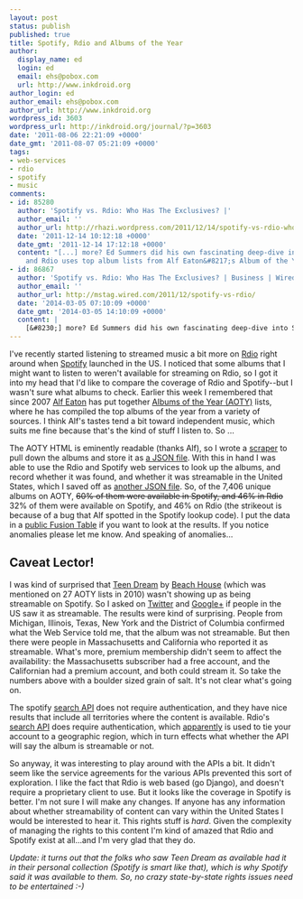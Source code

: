 ```yaml
---
layout: post
status: publish
published: true
title: Spotify, Rdio and Albums of the Year
author:
  display_name: ed
  login: ed
  email: ehs@pobox.com
  url: http://www.inkdroid.org
author_login: ed
author_email: ehs@pobox.com
author_url: http://www.inkdroid.org
wordpress_id: 3603
wordpress_url: http://inkdroid.org/journal/?p=3603
date: '2011-08-06 22:21:09 +0000'
date_gmt: '2011-08-07 05:21:09 +0000'
tags:
- web-services
- rdio
- spotify
- music
comments:
- id: 85280
  author: 'Spotify vs. Rdio: Who Has The Exclusives? |'
  author_email: ''
  author_url: http://rhazi.wordpress.com/2011/12/14/spotify-vs-rdio-who-has-the-exclusives/
  date: '2011-12-14 10:12:18 +0000'
  date_gmt: '2011-12-14 17:12:18 +0000'
  content: "[...] more? Ed Summers did his own fascinating deep-dive into Spotify
    and Rdio uses top album lists from Alf Eaton&#8217;s Album of the Year list [...]"
- id: 86867
  author: 'Spotify vs. Rdio: Who Has The Exclusives? | Business | Wired'
  author_email: ''
  author_url: http://mstag.wired.com/2011/12/spotify-vs-rdio/
  date: '2014-03-05 07:10:09 +0000'
  date_gmt: '2014-03-05 14:10:09 +0000'
  content: |
    [&#8230;] more? Ed Summers did his own fascinating deep-dive into Spotify and Rdio uses top album lists from Alf Eaton&rsquo;s Album of the Year list [&#8230;]
---
```


<p>I've recently started listening to streamed music a bit more on <a href="http://rdio.com">Rdio</a> right around when <a href="http://spotify.com">Spotify</a> launched in the US. I noticed that some albums that I might want to listen to weren't available for streaming on Rdio, so I got it into my head that I'd like to compare the coverage of Rdio and Spotify--but I wasn't sure what albums to check. Earlier this week I remembered that since 2007 <a href="http://twitter.com/invisiblecomma">Alf Eaton</a> has put together <a href="http://aoty.hubmed.org">Albums of the Year (AOTY)</a> lists, where he has compiled the top albums of the year from a variety of sources. I think Alf's tastes tend a bit toward independent music, which suits me fine because that's the kind of stuff I listen to. So ...</p>
<p>The AOTY HTML is eminently readable (thanks Alf), so I wrote a <a href="https://github.com/edsu/aotycmp/blob/master/aoty.py">scraper</a> to pull down the albums and store it as <a href="https://raw.github.com/edsu/aotycmp/master/aoty.json">a JSON file</a>. With this in hand I was able to use the Rdio and Spotify web services to look up the albums, and record whether it was found, and whether it was streamable in the United States, which I saved off as <a href="https://raw.github.com/edsu/aotycmp/master/aoty-cmp.json">another JSON file</a>. So, of the 7,406 unique albums on AOTY, <strike>60% of them were available in Spotify, and 46% in Rdio</strike> 32% of them were available on Spotify, and 46% on Rdio (the strikeout is because of a bug that Alf spotted in the Spotify lookup code). I put the data in a <a href="http://www.google.com/fusiontables/DataSource?dsrcid=1256513">public Fusion Table</a> if you want to look at the results. If you notice anomalies please let me know. And speaking of anomalies...</p>
<h2>Caveat Lector!</h2>
<p>I was kind of surprised that <a href="http://en.wikipedia.org/wiki/Teen_Dream">Teen Dream</a> by <a href="http://en.wikipedia.org/wiki/Beach_House">Beach House</a> (which was mentioned on 27 AOTY lists in 2010) wasn't showing up as being streamable on Spotify. So I asked on <a href="http://twitter.com/#!/edsu/status/99966705723379712">Twitter</a> and <a href="https://plus.google.com/100036494993214603355/posts/PCG4ms88xDr">Google+</a> if people in the US saw it as streamable. The results were kind of surprising. People from Michigan, Illinois, Texas, New York and the District of Columbia confirmed what the Web Service told me, that the album was not streamable. But then there were people in Massachusetts and California who reported it as streamable. What's more, premium membership didn't seem to affect the availability: the Massachusetts subscriber had a free account, and the Californian had a premium account, and both could stream it. So take the numbers above with a boulder sized grain of salt. It's not clear what's going on.</p>
<p>The spotify <a href="http://developer.spotify.com/en/metadata-api/search/album/">search API</a> does not require authentication, and they have nice results that include all territories where the content is available. Rdio's <a href="http://developer.rdio.com/docs/read/rest/Methods#catalog">search API</a> does require authentication, which <a href="http://groups.google.com/group/rdio-api/msg/c37b6b1b742d8aac">apparently</a> is used to tie your account to a geographic region, which in turn effects what whether the API will say the album is streamable or not.</p>
<p>So anyway, it was interesting to play around with the APIs a bit. It didn't seem like the service agreements for the various APIs prevented this sort of exploration. I like the fact that Rdio is web based (go Django), and doesn't require a proprietary client to use. But it looks like the coverage in Spotify is better. I'm not sure I will make any changes. If anyone has any information about whether streamability of content can vary within the United States I would be interested to hear it. This rights stuff is <em>hard</em>. Given the complexity of managing the rights to this content I'm kind of amazed that Rdio and Spotify exist at all...and I'm very glad that they do.</p>
<p><em>Update: it turns out that the folks who saw Teen Dream as available had it in their personal collection (Spotify is smart like that), which is why Spotify said it was available to them. So, no crazy state-by-state rights issues need to be entertained :-)</em></p>
